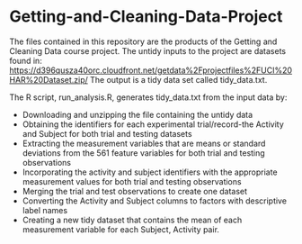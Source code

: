 # Getting-and-Cleaning-Data-Project

The files contained in this repository are the products of the Getting and Cleaning Data course project. 
The untidy inputs to the project are datasets found in: https://d396qusza40orc.cloudfront.net/getdata%2Fprojectfiles%2FUCI%20HAR%20Dataset.zip/
The output is a tidy data set called tidy_data.txt. 

The R script, run_analysis.R, generates tidy_data.txt from the input data by: 

<ul>
<li> Downloading and unzipping the file containing the untidy data
<li> Obtaining the identifiers for each experimental trial/record-the Activity and Subject for both trial and testing datasets
<li> Extracting the measurement variables that are means or standard deviations from the 561 feature variables for both trial and testing observations 
<li> Incorporating the activity and subject identifiers with the appropriate measurement values for both trial and testing observations
<li> Merging the trial and test observations to create one dataset
<li> Converting the Activity and Subject columns to factors with descriptive label names 
<li> Creating a new tidy dataset that contains the mean of each measurement variable for each Subject, Activity pair.  
</ul>
